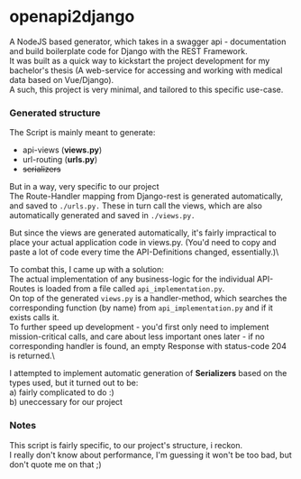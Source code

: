# openapi2django
A NodeJS based generator, which takes in a swagger api - documentation and build boilerplate code for Django with the REST Framework.\
It was built as a quick way to kickstart the project development for my bachelor's thesis (A web-service for accessing and working with medical data based on Vue/Django).\
A such, this project is very minimal, and tailored to this specific use-case.

### Generated structure
The Script is mainly meant to generate:
- api-views (**views.py**)
- url-routing (**urls.py**)
- <s>serializers</s>

But in a way, very specific to our project\
The Route-Handler mapping from Django-rest is generated automatically, and saved to ``./urls.py.``
These in turn call the views, which are also automatically generated and saved in ``./views.py.``

But since the views are generated automatically, it's fairly impractical to place your actual application code in views.py. (You'd need to copy and paste a lot of code every time the API-Definitions changed, essentially.)\

To combat this, I came up with a solution:\
The actual implementation of any business-logic for the individual API-Routes is loaded from a file called ``api_implementation.py``.\
On top of the generated ``views.py`` is a handler-method, which searches the corresponding function (by name) from ``api_implementation.py`` and if it exists calls it.\
To further speed up development - you'd first only need to implement mission-critical calls, and care about less important ones later - if no corresponding handler is found, an empty Response with status-code 204 is returned.\

I attempted to implement automatic generation of <b>Serializers</b> based on the types used, but it turned out to be:\
a) fairly complicated to do :)\
b) uneccessary for our project

### Notes
This script is fairly specific, to our project's structure, i reckon.\
I really don't know about performance, I'm guessing it won't be too bad, but don't quote me on that ;)



 
